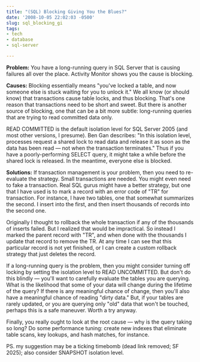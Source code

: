 ```yaml
---
title: "(SQL) Blocking Giving You the Blues?"
date: '2008-10-05 22:02:03 -0500'
slug: sql_blocking_gi
tags:
- tech
- database
- sql-server

---
```


**Problem:** You have a long-running query in SQL Server that is causing failures
all over the place. Activity Monitor shows you the cause is blocking.

**Causes:** Blocking essentially means "you've locked a table, and now someone
else is stuck waiting for you to unlock it." We all know (or should know) that
transactions cause table locks, and thus blocking. That's one reason that
transactions need to be short and sweet. But there is another source of
blocking, one that can be a bit more subtle: long-running queries that are
trying to read committed data only.

<!-- truncate -->

READ COMMITTED is the default isolation level for SQL Server 2005 (and most
other versions, I presume). Ben Gan describes: "In this isolation level,
processes request a shared lock to read data and release it as soon as the data
has been read &mdash; not when the transaction terminates." Thus if you have a
poorly-performing SELECT query, it might take a while before the shared lock is
released. In the meantime, everyone else is blocked.

**Solutions:** If transaction management is your problem, then you need to
re-evaluate the strategy. Small transactions are needed. You might even need to
fake a transaction. Real SQL gurus might have a better strategy, but one that I
have used is to mark a record with an error code of "TR" for transaction. For
instance, I have two tables, one that somewhat summarizes the second. I insert
into the first, and then insert thousands of records into the second one.

Originally I thought to rollback the whole transaction if any of the thousands
of inserts failed. But I realized that would be impractical. So instead I marked
the parent record with "TR", and when done with the thousands I update that
record to remove the TR. At any time I can see that this particular record is
not yet finished, or I can create a custom rollback strategy that just deletes
the record.

If a long-running query is the problem, then you might consider turning off
locking by setting the isolation level to READ UNCOMMITTED. But don't do this
blindly &mdash; you'll want to carefully evaluate the tables you are querying.
What is the likelihood that some of your data will change during the lifetime of
the query? If there is any meaningful chance of change, then you'll also have a
meaningful chance of reading "dirty data." But, if your tables are rarely
updated, or you are querying only "old" data that won't be touched, perhaps this
is a safe maneuver. Worth a try anyway.

Finally, you really ought to look at the root cause &mdash; why is the query
taking so long? Do some performance tuning: create new indexes that eliminate
table scans, key lookups, and hash matches, for instance.

PS. my suggestion may be a ticking timebomb (dead link removed; SF 2025); also
consider SNAPSHOT isolation level.
